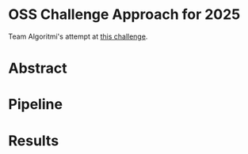 # OSS Challenge Approach for 2025
Team Algoritmi's attempt at [this challenge](https://www.synapse.org/Synapse:syn66256386).


# Abstract



# Pipeline



# Results
